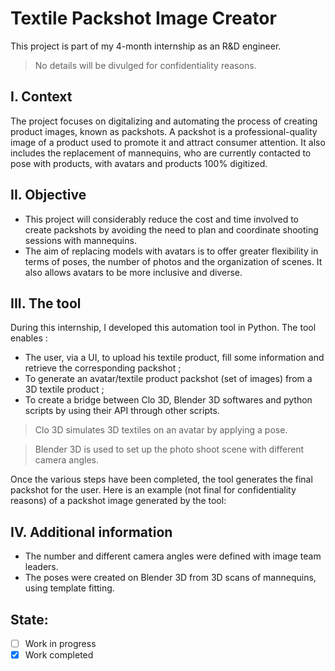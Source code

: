 # Textile Packshot Image Creator
This project is part of my 4-month internship as an R&D engineer.
> No details will be divulged for confidentiality reasons. 

## I. Context
The project focuses on digitalizing and automating the process of creating product images, known as packshots. A packshot is a professional-quality image of a product used to promote it and attract consumer attention. It also includes the replacement of mannequins, who are currently contacted to pose with products, with avatars and products 100% digitized.

## II. Objective
- This project will considerably reduce the cost and time involved to create packshots by avoiding the need to plan and coordinate shooting sessions with mannequins.
- The aim of replacing models with avatars is to offer greater flexibility in terms of poses, the number of photos and the organization of scenes. It also allows avatars to be more inclusive and diverse.

## III. The tool
During this internship, I developed this automation tool in Python. The tool enables :
- The user, via a UI, to upload his textile product, fill some information and retrieve the corresponding packshot ;
- To generate an avatar/textile product packshot (set of images) from a 3D textile product ;
- To create a bridge between Clo 3D, Blender 3D softwares and python scripts by using their API through other scripts.

> Clo 3D simulates 3D textiles on an avatar by applying a pose.

> Blender 3D is used to set up the photo shoot scene with different camera angles.

Once the various steps have been completed, the tool generates the final packshot for the user. Here is an example (not final for confidentiality reasons) of a packshot image generated by the tool:

## IV. Additional information
- The number and different camera angles were defined with image team leaders.
- The poses were created on Blender 3D from 3D scans of mannequins, using template fitting.

## State:
- [ ] Work in progress
- [X] Work completed